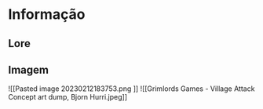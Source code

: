 # Informação

## Lore

## Imagem

![[Pasted image 20230212183753.png ]]
![[Grimlords Games - Village Attack Concept art dump, Bjorn Hurri.jpeg]]
